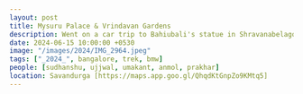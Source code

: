 ```yaml
---
layout: post
title: Mysuru Palace & Vrindavan Gardens
description: Went on a car trip to Bahiubali's statue in Shravanabelagola. The statue is 57 feet tall and is carved out of a single block of granite.
date: 2024-06-15 10:00:00 +0530
image: "/images/2024/IMG_2964.jpeg"
tags: ["_2024_", bangalore, trek, bmw]
people: [sudhanshu, ujjwal, umakant, anmol, prakhar]
location: Savandurga [https://maps.app.goo.gl/QhqdKtGnpZo9KMtq5]
---
```

